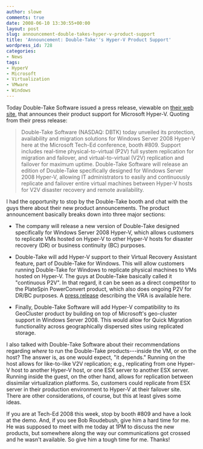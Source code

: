 ```yaml
---
author: slowe
comments: true
date: 2008-06-10 13:30:55+00:00
layout: post
slug: announcement-double-takes-hyper-v-product-support
title: 'Announcement: Double-Take''s Hyper-V Product Support'
wordpress_id: 728
categories:
- News
tags:
- HyperV
- Microsoft
- Virtualization
- VMware
- Windows
---
```


Today Double-Take Software issued a press release, viewable on [their web site](http://www.doubletake.com/news-events/press-releases/releases/PressRelease-TechEd-HyperV-061008.html), that announces their product support for Microsoft Hyper-V. Quoting from their press release:

>Double-Take Software (NASDAQ: DBTK) today unveiled its protection, availability and migration solutions for Windows Server 2008 Hyper-V here at the Microsoft Tech-Ed conference, booth #809. Support includes real-time physical-to-virtual (P2V) full system replication for migration and failover, and virtual-to-virtual (V2V) replication and failover for maximum uptime. Double-Take Software will release an edition of Double-Take specifically designed for Windows Server 2008 Hyper-V, allowing IT administrators to easily and continuously replicate and failover entire virtual machines between Hyper-V hosts for V2V disaster recovery and remote availability.

I had the opportunity to stop by the Double-Take booth and chat with the guys there about their new product announcements. The product announcement basically breaks down into three major sections:

* The company will release a new version of Double-Take designed specifically for Windows Server 2008 Hyper-V, which allows customers to replicate VMs hosted on Hyper-V to other Hyper-V hosts for disaster recovery (DR) or business continuity (BC) purposes.

* Double-Take will add Hyper-V support to their Virtual Recovery Assistant feature, part of Double-Take for Windows. This will allow customers running Double-Take for Windows to replicate physical machines to VMs hosted on Hyper-V. The guys at Double-Take basically called it "continuous P2V". In that regard, it can be seen as a direct competitor to the PlateSpin PowerConvert product, which also does ongoing P2V for DR/BC purposes. A [press release](http://www.doubletake.com/news-events/press-releases/releases/PressRelease_VRA_052008.html) describing the VRA is available here.

* Finally, Double-Take Software will add Hyper-V compatibility to its GeoCluster product by building on top of Microsoft's geo-cluster support in Windows Server 2008. This would allow for Quick Migration functionality across geographically dispersed sites using replicated storage.

I also talked with Double-Take Software about their recommendations regarding _where_ to run the Double-Take products---inside the VM, or on the host? The answer is, as one would expect, "it depends." Running on the host allows for like-to-like V2V replication; e.g., replicating from one Hyper-V host to another Hyper-V host, or one ESX server to another ESX server. Running inside the guest, on the other hand, allows for replication between dissimilar virtualization platforms. So, customers could replicate from ESX server in their production environment to Hyper-V at their failover site. There are other considerations, of course, but this at least gives some ideas.

If you are at Tech-Ed 2008 this week, stop by booth #809 and have a look at the demo. And, if you see Bob Roudebush, give him a hard time for me. He was supposed to meet with me today at 1PM to discuss the new products, but somewhere along the way our communications got crossed and he wasn't available. So give him a tough time for me. Thanks!

